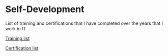 # Self-Development

List of training and certifications that I have completed over the years that I work in IT.  

[Training list](Training.md)

[Certification list](Certification.md)
